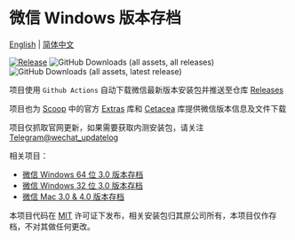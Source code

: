 # 微信 Windows 版本存档

[English](README.md) | [简体中文](README.zh-CN.md)

[![Release](https://github.com/cscnk52/wechat-windows-versions/actions/workflows/release.yaml/badge.svg)](https://github.com/cscnk52/wechat-windows-versions/actions/workflows/release.yaml)
![GitHub Downloads (all assets, all releases)](https://img.shields.io/github/downloads/cscnk52/wechat-windows-versions/total)
![GitHub Downloads (all assets, latest release)](https://img.shields.io/github/downloads/cscnk52/wechat-windows-versions/latest/total)

项目使用 `Github Actions` 自动下载微信最新版本安装包并推送至仓库 [Releases](https://github.com/cscnk52/wechat-windows-versions/releases)

项目也为 [Scoop](https://scoop.sh) 中的官方 [Extras](https://github.com/ScoopInstaller/Extras/blob/master/bucket/wechat.json) 库和 [Cetacea](https://github.com/cscnk52/cetacea/blob/master/bucket/wechat.json) 库提供微信版本信息及文件下载

项目仅抓取官网更新，如果需要获取内测安装包，请关注 [Telegram@wechat\_updatelog](https://t.me/wechat_updatelog)

相关项目：

- [微信 Windows 64 位 3.0 版本存档](https://github.com/tom-snow/wechat-windows-versions)
- [微信 Windows 32 位 3.0 版本存档](https://github.com/tom-snow/wechat-windows-versions-x86)
- [微信 Mac 3.0 & 4.0 版本存档](https://github.com/zsbai/wechat-versions)

本项目代码在 [MIT](./LICENSE) 许可证下发布，相关安装包归其原公司所有，本项目仅作存档，不对其做任何更改。
